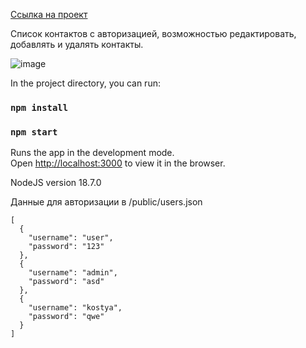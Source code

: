 [Ссылка на проект](https://test-takeoff-staff.vercel.app/)

Список контактов с авторизацией, возможностью редактировать, добавлять и удалять контакты.

![image](https://user-images.githubusercontent.com/106379372/198900838-f5df531b-c2de-4ad4-8ddf-5797aceebfe7.png)


In the project directory, you can run:
### `npm install`
### `npm start`

Runs the app in the development mode.\
Open [http://localhost:3000](http://localhost:3000) to view it in the browser.

NodeJS version 18.7.0

Данные для авторизации в /public/users.json
```
[
  {
    "username": "user",
    "password": "123"
  },
  {
    "username": "admin",
    "password": "asd"
  },
  {
    "username": "kostya",
    "password": "qwe"
  }
]
```
